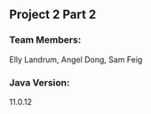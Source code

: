 ## Project 2 Part 2 ##
### Team Members: ### 
Elly Landrum, Angel Dong, Sam Feig

### Java Version: ###
11.0.12